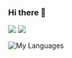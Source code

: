 ### Hi there 👋

![](https://komarev.com/ghpvc/?username=TsiamDev&style=for-the-badge)
![](https://hit.yhype.me/github/profile?user_id=56920806)

![My Languages](https://github-readme-stats.vercel.app/api/top-langs/?username=TsiamDev)
<!--
**TsiamDev/TsiamDev** is a ✨ _special_ ✨ repository because its `README.md` (this file) appears on your GitHub profile.

Here are some ideas to get you started:

- 🔭 I’m currently working on ...
- 🌱 I’m currently learning ...
- 👯 I’m looking to collaborate on ...
- 🤔 I’m looking for help with ...
- 💬 Ask me about ...
- 📫 How to reach me: ...
- 😄 Pronouns: ...
- ⚡ Fun fact: ...
-->
